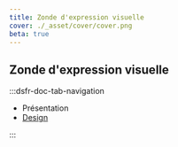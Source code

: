 ```yaml
---
title: Zonde d'expression visuelle
cover: ./_asset/cover/cover.png
beta: true
---
```


## Zonde d'expression visuelle

:::dsfr-doc-tab-navigation

- Présentation
- [Design](./design/index.md)

:::
